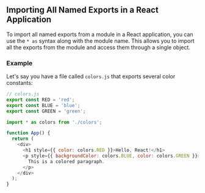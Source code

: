 ## Importing All Named Exports in a React Application

To import all named exports from a module in a React application, you can use the `* as` syntax along with the module name. This allows you to import all the exports from the module and access them through a single object.

### Example

Let's say you have a file called `colors.js` that exports several color constants:

```javascript
// colors.js
export const RED = 'red';
export const BLUE = 'blue';
export const GREEN = 'green';
```


```javascript
import * as colors from './colors';

function App() {
  return (
    <div>
      <h1 style={{ color: colors.RED }}>Hello, React!</h1>
      <p style={{ backgroundColor: colors.BLUE, color: colors.GREEN }}>
        This is a colored paragraph.
      </p>
    </div>
  );
}
```